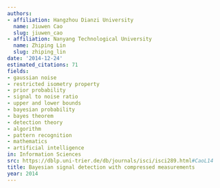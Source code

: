 ```yaml
---
authors:
- affiliation: Hangzhou Dianzi University
  name: Jiuwen Cao
  slug: jiuwen_cao
- affiliation: Nanyang Technological University
  name: Zhiping Lin
  slug: zhiping_lin
date: '2014-12-24'
estimated_citations: 71
fields:
- gaussian noise
- restricted isometry property
- prior probability
- signal to noise ratio
- upper and lower bounds
- bayesian probability
- bayes theorem
- detection theory
- algorithm
- pattern recognition
- mathematics
- artificial intelligence
in: Information Sciences
src: https://dblp.uni-trier.de/db/journals/isci/isci289.html#CaoL14
title: Bayesian signal detection with compressed measurements
year: 2014
---
```

